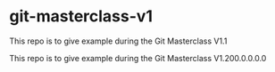 # git-masterclass-v1

This repo is to give example during the Git Masterclass V1.1

This repo is to give example during the Git Masterclass V1.200.0.0.0.0
